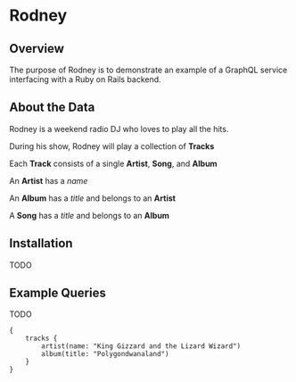 # Rodney

## Overview
The purpose of Rodney is to demonstrate an example of a GraphQL service interfacing with a Ruby on Rails backend.

## About the Data
Rodney is a weekend radio DJ who loves to play all the hits.

During his show, Rodney will play a collection of __Tracks__

Each __Track__ consists of a single __Artist__, __Song__, and __Album__

An __Artist__ has a _name_

An __Album__ has a _title_ and belongs to an __Artist__

A __Song__ has a _title_ and belongs to an __Album__

## Installation
TODO
## Example Queries
TODO
```
{
    tracks {
        artist(name: "King Gizzard and the Lizard Wizard")
        album(title: "Polygondwanaland")
    }
}
```